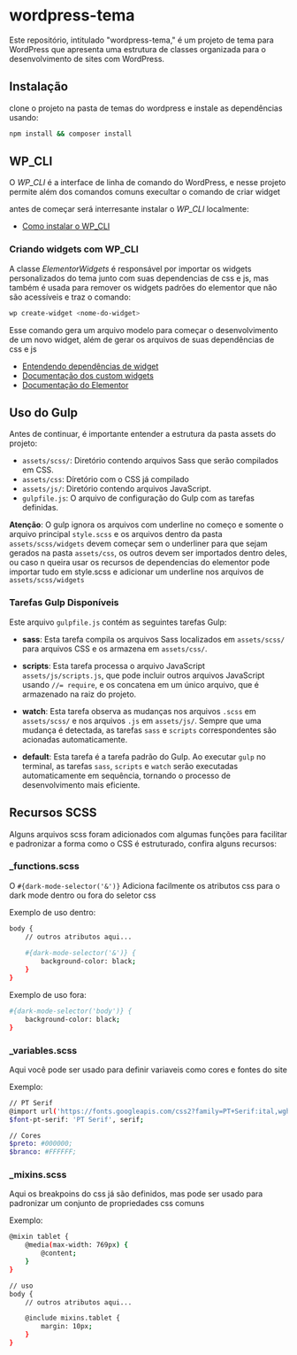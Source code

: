 
# wordpress-tema

Este repositório, intitulado "wordpress-tema," é um projeto de tema para WordPress que apresenta uma estrutura de classes organizada para o desenvolvimento de sites com WordPress.

## Instalação

clone o projeto na pasta de temas do wordpress e instale as dependências usando:

```bash
npm install && composer install 
```
    
## WP_CLI

O *WP_CLI* é a interface de linha de comando do WordPress, e nesse projeto permite além dos comandos comuns execultar o comando de criar widget

antes de começar será interresante instalar o *WP_CLI* localmente:

- [Como instalar o WP_CLI](https://wp-cli.org/#installing)

### Criando widgets com WP_CLI

A classe *ElementorWidgets* é responsável por importar os widgets personalizados do tema junto com suas dependencias de css e js, mas também é usada para remover os widgets padrões do elementor que não são acessíveis e traz o comando:

```bash
wp create-widget <nome-do-widget>
```

Esse comando gera um arquivo modelo para começar o desenvolvimento de um novo widget, além de gerar os arquivos de suas dependências de css e js 

- [Entendendo dependências de widget](https://developers.elementor.com/docs/widgets/widget-dependencies/)
- [Documentação dos custom widgets](https://developers.elementor.com/docs/widgets/)
- [Documentação do Elementor](https://developers.elementor.com/)

## Uso do Gulp

Antes de continuar, é importante entender a estrutura da pasta assets do projeto:


- `assets/scss/`: Diretório contendo arquivos Sass que serão compilados em CSS.
- `assets/css`: Díretório com o CSS já compilado
- `assets/js/`: Diretório contendo arquivos JavaScript.
- `gulpfile.js`: O arquivo de configuração do Gulp com as tarefas definidas.

**Atenção**: O gulp ignora os arquivos com underline no começo e somente o arquivo principal `style.scss` e os arquivos dentro da pasta `assets/scss/widgets` devem começar sem o underliner para que sejam gerados na pasta `assets/css`, os outros devem ser importados dentro deles, ou caso n queira usar os recursos de dependencias do elementor pode importar tudo em style.scss e adicionar um underline nos arquivos de `assets/scss/widgets`

### Tarefas Gulp Disponíveis

Este arquivo `gulpfile.js` contém as seguintes tarefas Gulp:

- **sass**: Esta tarefa compila os arquivos Sass localizados em `assets/scss/` para arquivos CSS e os armazena em `assets/css/`.

- **scripts**: Esta tarefa processa o arquivo JavaScript `assets/js/scripts.js`, que pode incluir outros arquivos JavaScript usando `//= require`, e os concatena em um único arquivo, que é armazenado na raiz do projeto.

- **watch**: Esta tarefa observa as mudanças nos arquivos `.scss` em `assets/scss/` e nos arquivos `.js` em `assets/js/`. Sempre que uma mudança é detectada, as tarefas `sass` e `scripts` correspondentes são acionadas automaticamente.

- **default**: Esta tarefa é a tarefa padrão do Gulp. Ao executar `gulp` no terminal, as tarefas `sass`, `scripts` e `watch` serão executadas automaticamente em sequência, tornando o processo de desenvolvimento mais eficiente.

## Recursos SCSS

Alguns arquivos scss foram adicionados com algumas funções para facilitar e padronizar a forma como o CSS é estruturado, confira alguns recursos:

### _functions.scss

O `#{dark-mode-selector('&')}` Adiciona facilmente os atributos css para o dark mode dentro ou fora do seletor css

Exemplo de uso dentro:

```bash
body {
    // outros atributos aqui...
    
    #{dark-mode-selector('&')} {
        background-color: black;
    }
}
```

Exemplo de uso fora:

```bash
#{dark-mode-selector('body')} {
    background-color: black;
}

```

### _variables.scss

Aqui você pode ser usado para definir variaveis como cores e fontes do site

Exemplo:

```bash
// PT Serif
@import url('https://fonts.googleapis.com/css2?family=PT+Serif:ital,wght@0,400;0,700;1,400;1,700&display=swap');
$font-pt-serif: 'PT Serif', serif;

// Cores
$preto: #000000;
$branco: #FFFFFF;

```

### _mixins.scss

Aqui os breakpoins do css já são definidos, mas pode ser usado para padronizar um conjunto de propriedades css comuns 

Exemplo:

```bash
@mixin tablet {
    @media(max-width: 769px) {
        @content;
    }
}

// uso 
body {  
    // outros atributos aqui...

    @include mixins.tablet {
        margin: 10px;
    }
}
```

